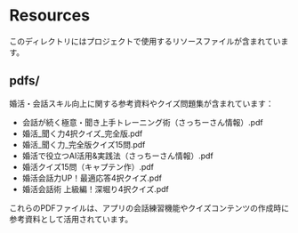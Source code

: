 # Resources

このディレクトリにはプロジェクトで使用するリソースファイルが含まれています。

## pdfs/

婚活・会話スキル向上に関する参考資料やクイズ問題集が含まれています：

- 会話が続く極意・聞き上手トレーニング術（さっちーさん情報）.pdf
- 婚活_聞く力4択クイズ_完全版.pdf  
- 婚活_聞く力_完全版クイズ15問.pdf
- 婚活で役立つAI活用&実践法（さっちーさん情報）.pdf
- 婚活クイズ15問（キャプテン作）.pdf
- 婚活会話力UP！最適応答4択クイズ.pdf
- 婚活会話術 上級編！深堀り4択クイズ.pdf

これらのPDFファイルは、アプリの会話練習機能やクイズコンテンツの作成時に参考資料として活用されています。